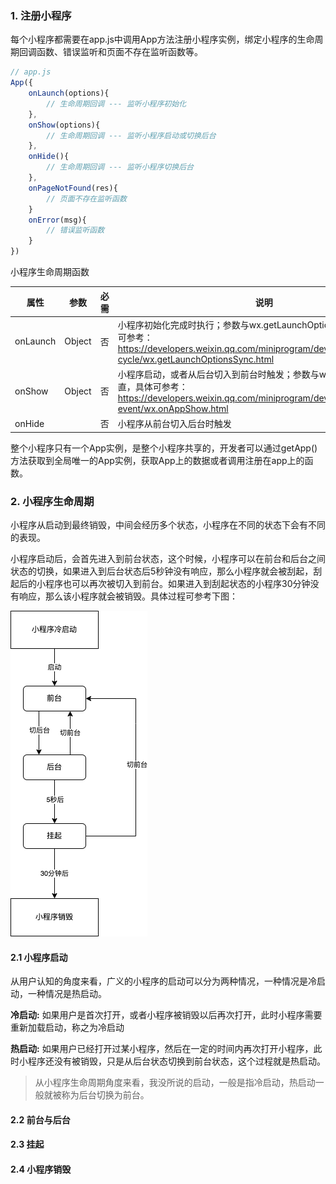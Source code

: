 ### 1. 注册小程序

每个小程序都需要在app.js中调用App方法注册小程序实例，绑定小程序的生命周期回调函数、错误监听和页面不存在监听函数等。

```js
// app.js
App({
    onLaunch(options){
        // 生命周期回调 --- 监听小程序初始化
    },
    onShow(options){
        // 生命周期回调 --- 监听小程序启动或切换后台
    },
    onHide(){
        // 生命周期回调 --- 监听小程序切换后台
    },
    onPageNotFound(res){
        // 页面不存在监听函数
    }
    onError(msg){
        // 错误监听函数
    }
})

```

小程序生命周期函数

| 属性     | 参数   | 必需 | 说明                                                         |
| -------- | ------ | ---- | ------------------------------------------------------------ |
| onLaunch | Object | 否   | 小程序初始化完成时执行；参数与wx.getLaunchOptionsSync一致，具体可参考：https://developers.weixin.qq.com/miniprogram/dev/api/base/app/life-cycle/wx.getLaunchOptionsSync.html |
| onShow   | Object | 否   | 小程序启动，或者从后台切入到前台时触发；参数与w x.onAppShow一直，具体可参考：https://developers.weixin.qq.com/miniprogram/dev/api/base/app/app-event/wx.onAppShow.html |
| onHide   |        | 否   | 小程序从前台切入后台时触发                                   |

整个小程序只有一个App实例，是整个小程序共享的，开发者可以通过getApp()方法获取到全局唯一的App实例，获取App上的数据或者调用注册在app上的函数。

### 2. 小程序生命周期

小程序从启动到最终销毁，中间会经历多个状态，小程序在不同的状态下会有不同的表现。

小程序启动后，会首先进入到前台状态，这个时候，小程序可以在前台和后台之间状态的切换，如果进入到后台状态后5秒钟没有响应，那么小程序就会被刮起，刮起后的小程序也可以再次被切入到前台。如果进入到刮起状态的小程序30分钟没有响应，那么该小程序就会被销毁。具体过程可参考下图：

![小程序生命周期状态流转](./images/img-2.png)

#### 2.1 小程序启动

从用户认知的角度来看，广义的小程序的启动可以分为两种情况，一种情况是冷启动，一种情况是热启动。

**冷启动:** 如果用户是首次打开，或者小程序被销毁以后再次打开，此时小程序需要重新加载启动，称之为冷启动

**热启动:** 如果用户已经打开过某小程序，然后在一定的时间内再次打开小程序，此时小程序还没有被销毁，只是从后台状态切换到前台状态，这个过程就是热启动。

> 从小程序生命周期角度来看，我没所说的启动，一般是指冷启动，热启动一般就被称为后台切换为前台。
#### 2.2 前台与后台

#### 2.3 挂起

#### 2.4 小程序销毁
